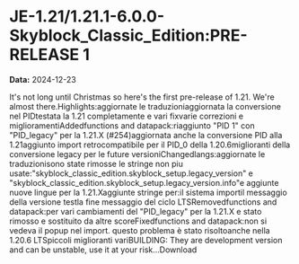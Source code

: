 # JE-1.21/1.21.1-6.0.0-Skyblock_Classic_Edition:PRE-RELEASE 1

**Data:** 2024-12-23

It's not long until Christmas so here's the first pre-release of 1.21. We're almost there.Highlights:aggiornate le traduzioniaggiornata la conversione nel PIDtestata la 1.21 completamente e vari fixvarie correzioni e miglioramentiAddedfunctions and datapack:riaggiunto "PID 1" con "PID_legacy" per la 1.21.X (#254)aggiornata anche la conversione PID alla 1.21aggiunto import retrocompatibile per il PID_0 della 1.20.6miglioranti della conversione legacy per le future versioniChangedlangs:aggiornate le traduzionisono state rimosse le stringe non piu usate:"skyblock_classic_edition.skyblock_setup.legacy_version" e "skyblock_classic_edition.skyblock_setup.legacy_version.info"e aggiunte nuove lingue per la 1.21.Xaggiunte stringe per:il sistema importil messaggio della versione testla fine messaggio del ciclo LTSRemovedfunctions and datapack:per vari cambiamenti del "PID_legacy" per la 1.21.X e stato rimosso e sostituito da altre scoreFixedfunctions and datapack:non si vedeva il popup nel import. questo problema è stato risoltoanche nella 1.20.6 LTSpiccoli miglioranti variBUILDING: They are development version and can be unstable, use it at your risk...Download
